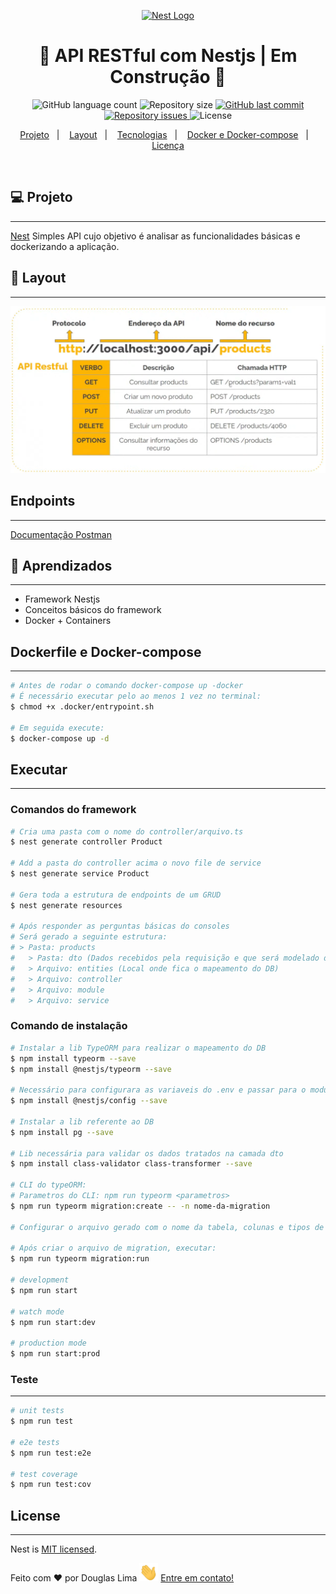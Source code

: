<p align="center">
  <a href="http://nestjs.com/" target="blank"><img src="https://nestjs.com/img/logo_text.svg" width="320" alt="Nest Logo" /></a>
</p>

<h1 align="center">
🚧 API RESTful com Nestjs | Em Construção 🚧
</h1>

<p align="center">
  <img alt="GitHub language count" src="https://img.shields.io/github/languages/count/Douglasproglima/nestjs-docker">

  <img alt="Repository size" src="https://img.shields.io/github/repo-size/Douglasproglima/nestjs-docker">

  <a href="https://github.com/Douglasproglima/nestjs-docker/commits/main">
    <img alt="GitHub last commit" src="https://img.shields.io/github/last-commit/Douglasproglima/nestjs-docker">
  </a>

  <a href="https://github.com/Douglasproglima/nestjs-docker/issues">
    <img alt="Repository issues" src="https://img.shields.io/github/issues/Douglasproglima/nestjs-docker">
  </a>

  <img alt="License" src="https://img.shields.io/badge/license-MIT-brightgreen">
</p>

<p align="center">
  <a href="#-projeto">Projeto</a>&nbsp;&nbsp;&nbsp;|&nbsp;&nbsp;&nbsp;
  <a href="#-layout">Layout</a>&nbsp;&nbsp;&nbsp;|&nbsp;&nbsp;&nbsp;
  <a href="#rocket-tecnologias">Tecnologias</a>&nbsp;&nbsp;&nbsp;|&nbsp;&nbsp;&nbsp;
  <a href="#rocket-executando">Docker e Docker-compose</a>&nbsp;&nbsp;&nbsp;|&nbsp;&nbsp;&nbsp;
  <a href="#memo-licença">Licença</a>
</p>
<br>

## 💻 Projeto
---

[Nest](https://github.com/nestjs/nest) Simples API cujo objetivo é analisar as funcionalidades básicas e dockerizando a aplicação.

## 🎨 Layout
---
![Fluxo](./github/2.png)

## Endpoints
---

[Documentação Postman](https://documenter.getpostman.com/view/2433434/Tzm6kFVZ)
## 🎒 Aprendizados
---

- Framework Nestjs
- Conceitos básicos do framework
- Docker + Containers

## Dockerfile e Docker-compose
---
```bash
# Antes de rodar o comando docker-compose up -docker
# É necessário executar pelo ao menos 1 vez no terminal:
$ chmod +x .docker/entrypoint.sh

# Em seguida execute:
$ docker-compose up -d
```

## Executar
---
### Comandos do framework
```bash
# Cria uma pasta com o nome do controller/arquivo.ts
$ nest generate controller Product

# Add a pasta do controller acima o novo file de service
$ nest generate service Product

# Gera toda a estrutura de endpoints de um GRUD
$ nest generate resources

# Após responder as perguntas básicas do consoles
# Será gerado a seguinte estrutura:
# > Pasta: products
#   > Pasta: dto (Dados recebidos pela requisição e que será modelado de acordo com o queremos)
#   > Arquivo: entities (Local onde fica o mapeamento do DB)
#   > Arquivo: controller
#   > Arquivo: module
#   > Arquivo: service
```

### Comando de instalação
```bash
# Instalar a lib TypeORM para realizar o mapeamento do DB
$ npm install typeorm --save
$ npm install @nestjs/typeorm --save

# Necessário para configurara as variaveis do .env e passar para o module do typeORM
$ npm install @nestjs/config --save

# Instalar a lib referente ao DB
$ npm install pg --save

# Lib necessária para validar os dados tratados na camada dto
$ npm install class-validator class-transformer --save

# CLI do typeORM:
# Parametros do CLI: npm run typeorm <parametros>
$ npm run typeorm migration:create -- -n nome-da-migration

# Configurar o arquivo gerado com o nome da tabela, colunas e tipos de dados.

# Após criar o arquivo de migration, executar:
$ npm run typeorm migration:run

# development
$ npm run start

# watch mode
$ npm run start:dev

# production mode
$ npm run start:prod
```
### Teste
---

```bash
# unit tests
$ npm run test

# e2e tests
$ npm run test:e2e

# test coverage
$ npm run test:cov
```

## License
---

Nest is [MIT licensed](LICENSE).

Feito com ❤️ por Douglas Lima <img src="https://raw.githubusercontent.com/Douglasproglima/douglasproglima/master/gifs/Hi.gif" width="30px"></h2> [Entre em contato!](https://www.linkedin.com/in/douglasproglima)